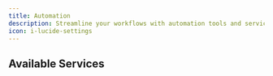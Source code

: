 ```yaml
---
title: Automation
description: Streamline your workflows with automation tools and services hosted on Iranian infrastructure.
icon: i-lucide-settings
---
```


## Available Services
